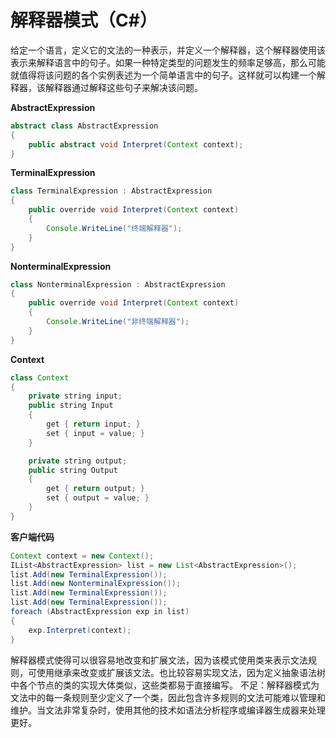# 解释器模式（C#）

给定一个语言，定义它的文法的一种表示，并定义一个解释器，这个解释器使用该表示来解释语言中的句子。如果一种特定类型的问题发生的频率足够高，那么可能就值得将该问题的各个实例表述为一个简单语言中的句子。这样就可以构建一个解释器，该解释器通过解释这些句子来解决该问题。

**AbstractExpression**
```java
abstract class AbstractExpression
{
    public abstract void Interpret(Context context);
}
```

**TerminalExpression**
```java
class TerminalExpression : AbstractExpression
{
    public override void Interpret(Context context)
    {
        Console.WriteLine("终端解释器");
    }
}
```
**NonterminalExpression**
```java
class NonterminalExpression : AbstractExpression
{
    public override void Interpret(Context context)
    {
        Console.WriteLine("非终端解释器");
    }
}
```
**Context**
```java
class Context
{
    private string input;
    public string Input
    {
        get { return input; }
        set { input = value; }
    }

    private string output;
    public string Output
    {
        get { return output; }
        set { output = value; }
    }
}
```
**客户端代码**
```java
Context context = new Context();
IList<AbstractExpression> list = new List<AbstractExpression>();
list.Add(new TerminalExpression());
list.Add(new NonterminalExpression());
list.Add(new TerminalExpression());
list.Add(new TerminalExpression());
foreach (AbstractExpression exp in list)
{
	exp.Interpret(context);
}
```

解释器模式使得可以很容易地改变和扩展文法，因为该模式使用类来表示文法规则，可使用继承来改变或扩展该文法。也比较容易实现文法，因为定义抽象语法树中各个节点的类的实现大体类似，这些类都易于直接编写。
不足：解释器模式为文法中的每一条规则至少定义了一个类，因此包含许多规则的文法可能难以管理和维护。当文法非常复杂时，使用其他的技术如语法分析程序或编译器生成器来处理更好。